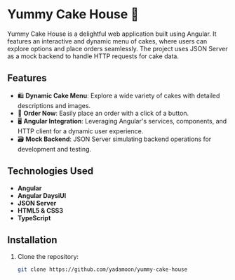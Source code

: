 # Yummy Cake House 🍰

Yummy Cake House is a delightful web application built using Angular. It features an interactive and dynamic menu of cakes, where users can explore options and place orders seamlessly. The project uses JSON Server as a mock backend to handle HTTP requests for cake data.

## Features

- 🛍️ **Dynamic Cake Menu**: Explore a wide variety of cakes with detailed descriptions and images.
- 🚀 **Order Now**: Easily place an order with a click of a button.
- 🖥️ **Angular Integration**: Leveraging Angular's services, components, and HTTP client for a dynamic user experience.
- 🗃️ **Mock Backend**: JSON Server simulating backend operations for development and testing.

## Technologies Used

- **Angular**
- **Angular DaysiUI**
- **JSON Server**
- **HTML5 & CSS3**
- **TypeScript**

## Installation

1. Clone the repository:
   ```bash
   git clone https://github.com/yadamoon/yummy-cake-house
   ```
